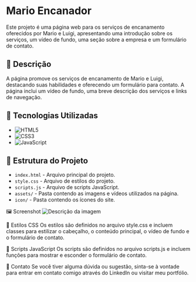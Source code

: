 # Mario Encanador

Este projeto é uma página web para os serviços de encanamento oferecidos por Mario e Luigi, apresentando uma introdução sobre os serviços, um vídeo de fundo, uma seção sobre a empresa e um formulário de contato.

## 📄 Descrição

A página promove os serviços de encanamento de Mario e Luigi, destacando suas habilidades e oferecendo um formulário para contato. A página inclui um vídeo de fundo, uma breve descrição dos serviços e links de navegação.

## 🚀 Tecnologias Utilizadas

- ![HTML5](https://img.shields.io/badge/HTML5-E34F26?style=flat-square&logo=html5&logoColor=white)
- ![CSS3](https://img.shields.io/badge/CSS3-1572B6?style=flat-square&logo=css3&logoColor=white)
- ![JavaScript](https://img.shields.io/badge/JavaScript-F7DF1E?style=flat-square&logo=javascript&logoColor=black)

## 📂 Estrutura do Projeto

- `index.html` - Arquivo principal do projeto.
- `style.css` - Arquivo de estilos do projeto.
- `scripts.js` - Arquivo de scripts JavaScript.
- `assets/` - Pasta contendo as imagens e vídeos utilizados na página.
- `icon/` - Pasta contendo os ícones do site.
  
🖼️ Screenshot
![Descrição da imagem](img/foto-projeto-mario.png)



🎨 Estilos CSS
Os estilos são definidos no arquivo style.css e incluem classes para estilizar o cabeçalho, o conteúdo principal, o vídeo de fundo e o formulário de contato.

📜 Scripts JavaScript
Os scripts são definidos no arquivo scripts.js e incluem funções para mostrar e esconder o formulário de contato.

📧 Contato
Se você tiver alguma dúvida ou sugestão, sinta-se à vontade para entrar em contato comigo através do LinkedIn ou visitar meu portfólio.
